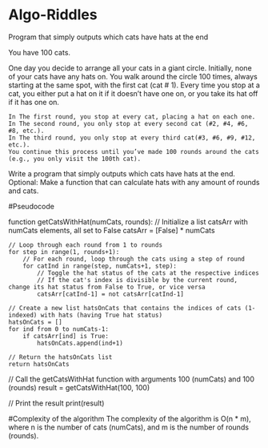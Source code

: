 # Algo-Riddles
 Program that simply outputs which cats have hats at the end

You have 100 cats.

One day you decide to arrange all your cats in a giant circle. 
Initially, none of your cats have any hats on. 
You walk around the circle 100 times, always starting at the same spot, with the first cat (cat # 1). 
Every time you stop at a cat, you either put a hat on it if it doesn’t have one on, or you take its hat off if it has one on.

    In The first round, you stop at every cat, placing a hat on each one.
    In The second round, you only stop at every second cat (#2, #4, #6, #8, etc.).
    In The third round, you only stop at every third cat(#3, #6, #9, #12, etc.).
    You continue this process until you’ve made 100 rounds around the cats (e.g., you only visit the 100th cat). 

Write a program that simply outputs which cats have hats at the end.
Optional: Make a function that can calculate hats with any amount of rounds and cats.


#Pseudocode

function getCatsWithHat(numCats, rounds):
    // Initialize a list catsArr with numCats elements, all set to False
    catsArr = [False] * numCats

    // Loop through each round from 1 to rounds
    for step in range(1, rounds+1):
        // For each round, loop through the cats using a step of round
        for catInd in range(step, numCats+1, step):
            // Toggle the hat status of the cats at the respective indices
            // If the cat's index is divisible by the current round, change its hat status from False to True, or vice versa
            catsArr[catInd-1] = not catsArr[catInd-1]

    // Create a new list hatsOnCats that contains the indices of cats (1-indexed) with hats (having True hat status)
    hatsOnCats = []
    for ind from 0 to numCats-1:
        if catsArr[ind] is True:
            hatsOnCats.append(ind+1)

    // Return the hatsOnCats list
    return hatsOnCats

// Call the getCatsWithHat function with arguments 100 (numCats) and 100 (rounds)
result = getCatsWithHat(100, 100)

// Print the result
print(result)

#Complexity of the algorithm 
The complexity of the algorithm is O(n * m), where n is the number of cats (numCats), and m is the number of rounds (rounds).


    
